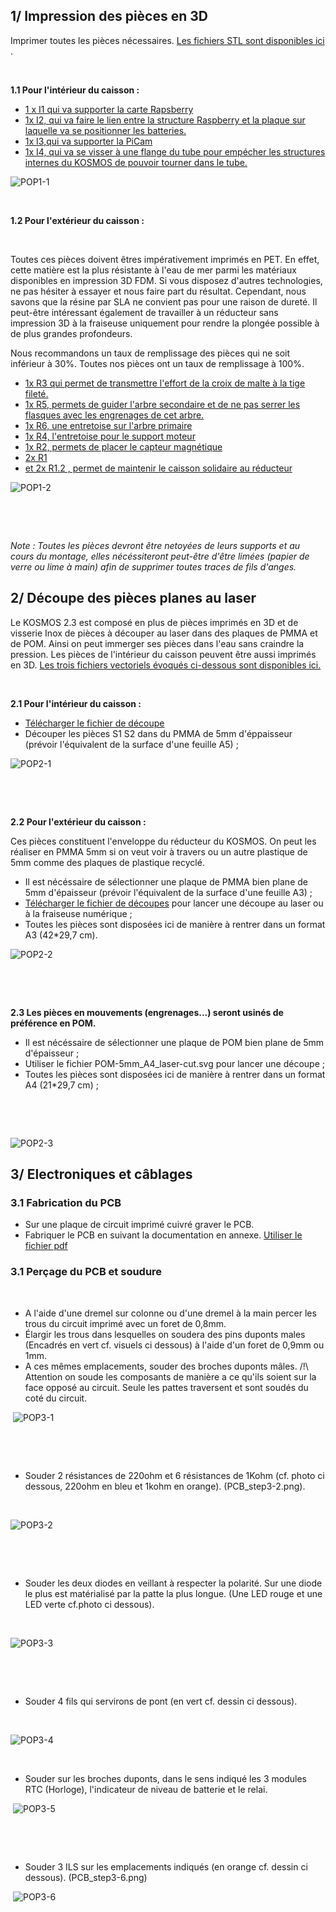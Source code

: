 ## 1/ Impression des pièces en 3D

Imprimer toutes les pièces nécessaires. [Les fichiers STL sont disponibles ici](https://github.com/KonkArLab/KOSMOS/tree/main/hardware/3Dprint_files/) .

​

**1.1 Pour l'intérieur du caisson :**

* [1 x I1 qui va supporter la carte Rapsberry](https://github.com/KonkArLab/KOSMOS/tree/main/hardware/3Dprint_files/I1_KOSMOS_V3-0.stl)
* [1x I2, qui va faire le lien entre la structure Raspberry et la plaque sur laquelle va se positionner les batteries.](https://github.com/KonkArLab/KOSMOS/tree/main/hardware/3Dprint_files/I2_KOSMOS_V3-0.stl)
* [1x I3,qui va supporter la PiCam](https://github.com/KonkArLab/KOSMOS/tree/main/hardware/3Dprint_files/I3_KOSMOS_V3-0.stl)
* [1x I4, qui va se visser à une flange du tube pour empécher les structures internes du KOSMOS de pouvoir tourner dans le tube.](https://github.com/KonkArLab/KOSMOS/tree/main/hardware/3Dprint_files/I4_KOSMOS_V3-0.stl)

![POP1-1](pictures/productions_of_parts/POP1-1.PNG)
​

​

**1.2 Pour l'extérieur du caisson :**

​

Toutes ces pièces doivent êtres impérativement imprimés en PET. En effet, cette matière est la plus résistante à l'eau de mer parmi les matériaux disponibles en impression 3D FDM. Si vous disposez d'autres technologies, ne pas hésiter à essayer et nous faire part du résultat. Cependant, nous savons que la résine par SLA ne convient pas pour une raison de dureté. Il peut-être intéressant également de travailler à un réducteur sans impression 3D à la fraiseuse uniquement pour rendre la plongée possible à de plus grandes profondeurs.

Nous recommandons un taux de remplissage des pièces qui ne soit inférieur à 30%. Toutes nos pièces ont un taux de remplissage à 100%.

* [1x R3 qui permet de transmettre l'effort de la croix de malte à la tige fileté.](https://github.com/KonkArLab/KOSMOS/tree/main/hardware/3Dprint_files/R3_KOSMOS_V3-0.stl)
* [1x R5, permets de guider l'arbre secondaire et de ne pas serrer les flasques avec les engrenages de cet arbre.](https://github.com/KonkArLab/KOSMOS/tree/main/hardware/3Dprint_files/R5_KOSMOS_V3-0.stl)
* [1x R6, une entretoise sur l'arbre primaire](https://github.com/KonkArLab/KOSMOS/tree/main/hardware/3Dprint_files/R6_KOSMOS_V3-0.stl)
* [1x R4, l'entretoise pour le support moteur](https://github.com/KonkArLab/KOSMOS/tree/main/hardware/3Dprint_files/R4_KOSMOS_V3-0.stl)
* [1x R2, permets de placer le capteur magnétique](https://github.com/KonkArLab/KOSMOS/tree/main/hardware/3Dprint_files/R2_KOSMOS_V3-0.stl)
* [2x R1 ](https://github.com/KonkArLab/KOSMOS/tree/main/hardware/3Dprint_files/R1_KOSMOS_V3-0.stl)
* [et 2x R1.2 , permet de maintenir le caisson solidaire au réducteur](https://github.com/KonkArLab/KOSMOS/tree/main/hardware/3Dprint_files/R1.2_KOSMOS_V3-0.stl)

![POP1-2](pictures/productions_of_parts/POP1-2.PNG)

​

​

_Note  : Toutes les pièces devront être netoyées de leurs supports et au cours du montage, elles nécéssiteront peut-être d'être limées \(papier de verre ou lime à main\) afin de supprimer toutes traces de fils d'anges._

## 2/ Découpe des pièces planes au laser

Le KOSMOS 2.3 est composé en plus de pièces imprimés en 3D et de visserie Inox de pièces à découper au laser dans des plaques de PMMA et de POM. Ainsi on peut immerger ses pièces dans l'eau sans craindre la pression. Les pièces de l'intérieur du caisson peuvent être aussi imprimés en 3D.  [Les trois fichiers vectoriels évoqués ci-dessous sont disponibles ici. ](https://github.com/KonkArLab/KOSMOS/tree/main/hardware/Laser_cut/)

​

**2.1 Pour l'intérieur du caisson :**

* [Télécharger le fichier de découpe](https://github.com/KonkArLab/KOSMOS/tree/main/hardware/Laser_cut/PMMA-5mm_A5_laser-cut.svg )
* Découper les pièces S1 S2 dans du PMMA de 5mm d'éppaisseur \(prévoir l'équivalent de la surface d'une feuille A5\) ;

![POP2-1](pictures/productions_of_parts/POP2-1.PNG)

​

​

**2.2 Pour l'extérieur du caisson :**

Ces pièces constituent l'enveloppe du réducteur du KOSMOS. On peut les réaliser en PMMA 5mm si on veut voir à travers ou un autre plastique de 5mm comme des plaques de plastique recyclé.

* Il est nécéssaire de sélectionner une plaque de PMMA bien plane de 5mm d'épaisseur \(prévoir l'équivalent de la surface d'une feuille A3\) ;
* [Télécharger le fichier de découpes](https://github.com/KonkArLab/KOSMOS/tree/main/hardware/Laser_cut/PMMA-5mm_A3_Laser-cut.svg) pour lancer une découpe au laser ou à la fraiseuse numérique ;
* Toutes les pièces sont disposées ici de manière à rentrer dans un format A3 \(42\*29,7 cm\).

![POP2-2](pictures/productions_of_parts/POP2-2.png)

​

​

**2.3 Les pièces en mouvements \(engrenages...\) seront usinés de préférence en POM.**

* Il est nécéssaire de sélectionner une plaque  de POM bien plane de 5mm d'épaisseur ;
* Utiliser le fichier POM-5mm\_A4\_laser-cut.svg pour lancer une découpe ;
* Toutes les pièces sont disposées ici de manière à rentrer dans un format A4 \(21\*29,7 cm\) ;

​

​

![POP2-3](pictures/productions_of_parts/POP2-3.PNG)



## 3/ Electroniques et câblages

### 3.1 Fabrication du PCB
 - Sur une plaque de circuit imprimé cuivré graver le PCB.
 - Fabriquer le PCB en suivant la documentation en annexe. [Utiliser le fichier pdf](https://github.com/KonkArLab/KOSMOS/tree/main/hardware/electronics/PCB_forprint_KOSMOS_v3-0.pdf) 

### 3.1 Perçage du PCB et soudure

​

* A l'aide d'une dremel sur colonne ou d'une dremel à la main percer les trous du circuit imprimé avec un foret de 0,8mm.
* Élargir les trous dans lesquelles on soudera des pins duponts males \(Encadrés en vert cf. visuels ci dessous\) à l'aide d'un foret de 0,9mm ou 1mm.
* A ces mêmes emplacements, souder des broches duponts mâles.  /!\ Attention on soude les composants de manière a ce qu'ils soient sur la face opposé au circuit. Seule les pattes traversent et sont soudés du coté du circuit.

​
![POP3-1](pictures/productions_of_parts/POP3-1.PNG)

​

​

* Souder 2 résistances de 220ohm et 6 résistances de 1Kohm \(cf. photo ci dessous, 220ohm en bleu et 1kohm en orange\). \(PCB\_step3-2.png\).

​

![POP3-2](pictures/productions_of_parts/POP3-2.PNG)

​

​

* Souder les deux diodes en veillant à respecter la polarité. Sur une diode le plus est matérialisé par la patte la plus longue. \(Une LED rouge et une LED verte cf.photo ci dessous\).

​

![POP3-3](pictures/productions_of_parts/POP3-3.PNG)


​

​

* Souder 4 fils qui servirons de pont \(en vert cf. dessin ci dessous\).

​

![POP3-4](pictures/productions_of_parts/POP3-4.PNG)

​

* Souder sur les broches duponts, dans le sens indiqué les 3 modules RTC \(Horloge\), l'indicateur de niveau de batterie et le relai. 

​
![POP3-5](pictures/productions_of_parts/POP3-5.PNG)

​

​

* Souder 3 ILS sur les emplacements indiqués \(en orange cf. dessin ci dessous\). \(PCB\_step3-6.png\)

​
![POP3-6](pictures/productions_of_parts/POP3-6.PNG)
